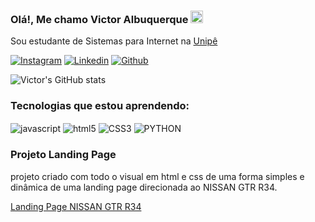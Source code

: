 <h3>Olá!, Me chamo Victor Albuquerque <img src="https://raw.githubusercontent.com/kaueMarques/kaueMarques/master/hi.gif" height="20px" style="color:white;"/> </h3> 

Sou estudante de Sistemas para Internet na [Unipê](https://www.unipe.edu.br/)

[![Instagram](https://img.shields.io/badge/Instagram-E4405F?style=for-the-badge&logo=instagram&logoColor=white)](https://www.instagram.com/albqvxc/)
[![Linkedin](https://img.shields.io/badge/LinkedIn-0077B5?style=for-the-badge&logo=linkedin&logoColor=white)](https://www.linkedin.com/in/albqvictor/)
[![Github](https://img.shields.io/badge/GitHub-100000?style=for-the-badge&logo=github&logoColor=white)](https://github.com/albqvictor1508)


![Victor's GitHub stats](https://github-readme-stats.vercel.app/api?username=albqvictor1508&show_icons=true&theme=radical)

### Tecnologias que estou aprendendo:

<div style="display">
<img align="center" alt="javascript" src="https://img.shields.io/badge/JavaScript-F7DF1E?style=for-the-badge&logo=javascript&logoColor=black"/>

<img align="center" alt="html5" src="https://img.shields.io/badge/HTML5-E34F26?style=for-the-badge&logo=html5&logoColor=white"/>

<img align="center" alt="CSS3" src="https://img.shields.io/badge/CSS3-1572B6?style=for-the-badge&logo=css3&logoColor=white"/>

<img align="center" alt="PYTHON" src="https://img.shields.io/badge/Python-3776AB?style=for-the-badge&logo=python&logoColor=white"/>
</div>

### Projeto Landing Page 

projeto criado com todo o visual em html e css de uma forma simples e dinâmica de uma landing page direcionada ao NISSAN GTR R34.

<a href="https://albqvictor1508.github.io/landingPage/">Landing Page NISSAN GTR R34</a>




 

